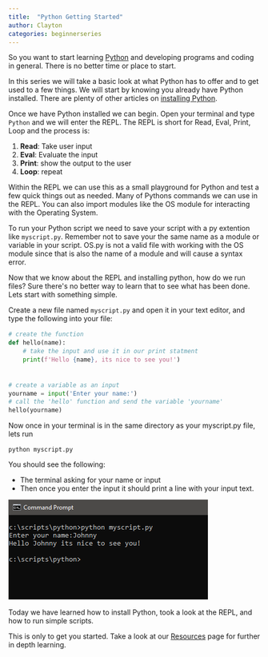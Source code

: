 ```yaml
---
title:  "Python Getting Started"
author: Clayton
categories: beginnerseries
---
```


So you want to start learning [Python](http://python.com) and developing programs and coding in general. There is no better time or place to start.

In this series we will take a basic look at what Python has to offer and to get used to a few things. We will start by knowing you already have Python installed. There are plenty of other articles on [installing Python](https://realpython.com/installing-python/).

Once we have Python installed we can begin. Open your terminal and type ```Python``` and we will enter the REPL. The REPL is short for Read, Eval, Print, Loop and the process is:

1. **Read**: Take user input
1. **Eval**: Evaluate the input
1. **Print**: show the output to the user
1. **Loop**: repeat

Within the REPL we can use this as a small playground for Python and test a few quick things out as needed. Many of Pythons commands we can use in the REPL. You can also import modules like the OS module for interacting with the Operating System.

To run your Python script we need to save your script with a py extention like ```myscript.py```. Remember not to save your the same name as a module or variable in your script. OS.py is not a valid file with working with the OS module since that is also the name of a module and will cause a syntax error.

Now that we know about the REPL and installing python, how do we run files? Sure there's no better way to learn that to see what has been done. Lets start with something simple.

Create a new file named ```myscript.py``` and open it in your text editor, and type the following into your file:

```python
# create the function
def hello(name):
    # take the input and use it in our print statment
    print(f'Hello {name}, its nice to see you!')


# create a variable as an input
yourname = input('Enter your name:')
# call the 'hello' function and send the variable 'yourname'
hello(yourname)
```

Now once in your terminal is in the same directory as your myscript.py file, lets run

```shell
python myscript.py
```

You should see the following:

- The terminal asking for your name or input
- Then once you enter the input it should print a line with your input text.

![myscript-example](/assets/images/myscript-example.png)

Today we have learned how to install Python, took a look at the REPL, and how to run simple scripts.

This is only to get you started. Take a look at our [Resources](/resources) page for further in depth learning.
